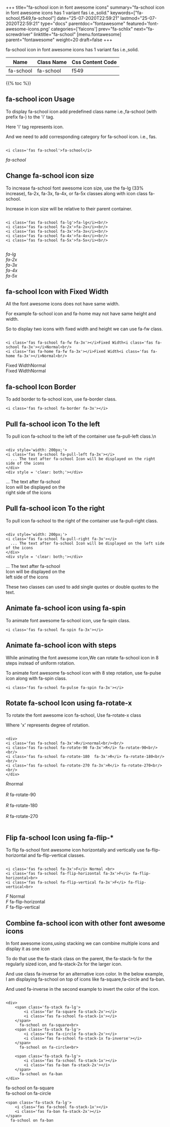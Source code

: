 +++
title="fa-school icon in font awesome icons"
summary="fa-school icon in font awesome icons has 1 variant fas i.e.,solid."
keywords=["fa-school,f549,fa-school"]
date="25-07-2020T22:59:21"
lastmod="25-07-2020T22:59:21"
type="docs"
parentdoc="fontawesome"
featured='font-awesome-icons.png'
categories=['faicons']
prev="fa-schlix"
next="fa-screwdriver"
linktitle="fa-school"
[menu.fontawesome]
parent="fontawesome"
weight=20
draft=false
+++


fa-school icon in font awesome icons has 1 variant fas i.e.,solid.

<div class='table-responsive'><table class='table'><thead><tr><th>Name</th><th>Class Name</th><th>Css Content Code</th></tr></thead><tbody><tr><td>fa-school</td><td>fa-school</td><td>f549</td></tr></tbody></table></div>


{{% toc %}}


## fa-school icon Usage

To display fa-school icon add predefined class name i.e.,fa-school (with prefix fa-) to the 'i' tag.

Here 'i' tag represents icon.

And we need to add corresponding category for fa-school icon. i.e., fas.


```

<i class='fas fa-school'>fa-school</i>
```

<i class='fas fa-school'>fa-school</i>




## Change fa-school icon size
To increase fa-school font awesome icon size, use the fa-lg (33% increase), fa-2x, fa-3x, fa-4x, or fa-5x classes along with icon class fa-school.

Increase in icon size will be relative to their parent container. 

```

<i class='fas fa-school fa-lg'>fa-lg</i><br/>
<i class='fas fa-school fa-2x'>fa-2x</i><br/>
<i class='fas fa-school fa-3x'>fa-3x</i><br/>
<i class='fas fa-school fa-4x'>fa-4x</i><br/>
<i class='fas fa-school fa-5x'>fa-5x</i><br/>
            
```

<i class='fas fa-school fa-lg'>fa-lg</i><br/>
<i class='fas fa-school fa-2x'>fa-2x</i><br/>
<i class='fas fa-school fa-3x'>fa-3x</i><br/>
<i class='fas fa-school fa-4x'>fa-4x</i><br/>
<i class='fas fa-school fa-5x'>fa-5x</i><br/>
            



## fa-school Icon with Fixed Width 

All the font awesome icons does not have same width.

For example fa-school icon and fa-home may not have same height and width.

So to display two icons with fixed width and height we can use fa-fw class.


```

<i class='fas fa-school fa-fw fa-3x'></i>Fixed Width<i class='fas fa-school fa-3x'></i>Normal<br/>
<i class='fas fa-home fa-fw fa-3x'></i>Fixed Width<i class='fas fa-home fa-3x'></i>Normal<br/>
```

<i class='fas fa-school fa-fw fa-3x'></i>Fixed Width<i class='fas fa-school fa-3x'></i>Normal<br/>
<i class='fas fa-home fa-fw fa-3x'></i>Fixed Width<i class='fas fa-home fa-3x'></i>Normal<br/>



## fa-school Icon Border 

To add border to fa-school icon, use fa-border class.


```
<i class='fas fa-school fa-border fa-3x'></i>

```
<i class='fas fa-school fa-border fa-3x'></i>





## Pull fa-school icon To the left

To pull icon fa-school to the left of the container use fa-pull-left class.\n

```

<div style='width: 200px;'>
<i class='fas fa-school fa-pull-left fa-3x'></i>
  ... The text after fa-school Icon will be displayed on the right side of the icons
</div>
<div style = 'clear: both;'></div>
```

<div style='width: 200px;'>
<i class='fas fa-school fa-pull-left fa-3x'></i>
  ... The text after fa-school Icon will be displayed on the right side of the icons
</div>
<div style = 'clear: both;'></div>




## Pull fa-school icon To the right
To pull icon fa-school to the right of the container use fa-pull-right class.

```

<div style='width: 200px;'>
<i class='fas fa-school fa-pull-right fa-3x'></i>
  ... The text after fa-school Icon will be displayed on the left side of the icons
</div>
<div style = 'clear: both;'></div>
```

<div style='width: 200px;'>
<i class='fas fa-school fa-pull-right fa-3x'></i>
  ... The text after fa-school Icon will be displayed on the left side of the icons
</div>
<div style = 'clear: both;'></div>

These two classes can used to add single quotes or double quotes to the text.


## Animate fa-school icon using fa-spin
To animate font awesome fa-school icon, use fa-spin class.

```
<i class='fas fa-school fa-spin fa-3x'></i>
```
<i class='fas fa-school fa-spin fa-3x'></i>




## Animate fa-school icon with steps
While animating the font awesome icon,We can rotate fa-school icon in 8 steps instead of uniform rotation.

To animate font awesome fa-school icon with 8 step rotation, use fa-pulse icon along with fa-spin class.


```
<i class='fas fa-school fa-pulse fa-spin fa-3x'></i>

```
<i class='fas fa-school fa-pulse fa-spin fa-3x'></i>





## Rotate fa-school Icon using fa-rotate-x
To rotate the font awesome icon fa-school, Use fa-rotate-x class

Where 'x' represents degree of rotation.


```

<div>
<i class='fas fa-school fa-3x'>R</i>normal<br/><br/>
<i class='fas fa-school fa-rotate-90 fa-3x'>R</i> fa-rotate-90<br/><br/> 
<i class='fas fa-school fa-rotate-180  fa-3x'>R</i> fa-rotate-180<br/><br/> 
<i class='fas fa-school fa-rotate-270 fa-3x'>R</i> fa-rotate-270<br/><br/>
</div>
```

<div>
<i class='fas fa-school fa-3x'>R</i>normal<br/><br/>
<i class='fas fa-school fa-rotate-90 fa-3x'>R</i> fa-rotate-90<br/><br/> 
<i class='fas fa-school fa-rotate-180  fa-3x'>R</i> fa-rotate-180<br/><br/> 
<i class='fas fa-school fa-rotate-270 fa-3x'>R</i> fa-rotate-270<br/><br/>
</div>




## Flip fa-school Icon using fa-flip-*
To flip fa-school font awesome icon horizontally and vertically use fa-flip-horizontal and fa-flip-vertical classes. 

```

<i class='fas fa-school fa-3x'>F</i> Normal <br>
<i class='fas fa-school fa-flip-horizontal fa-3x'>F</i> fa-flip-horizontal<br>
<i class='fas fa-school fa-flip-vertical fa-3x'>F</i> fa-flip-vertical<br>
```

<i class='fas fa-school fa-3x'>F</i> Normal <br>
<i class='fas fa-school fa-flip-horizontal fa-3x'>F</i> fa-flip-horizontal<br>
<i class='fas fa-school fa-flip-vertical fa-3x'>F</i> fa-flip-vertical<br>




## Combine fa-school icon with other font awesome icons
In font awesome icons,using stacking we can combine multiple icons and display it as one icon 

To do that use the fa-stack class on the parent, the fa-stack-1x for the regularly sized icon, and fa-stack-2x for the larger icon.

And use class fa-inverse for an alternative icon color. 
In the below example, I am displaying fa-school on top of icons like fa-square,fa-circle and fa-ban.

And used fa-inverse in the second example to invert the color of the icon.

```

<div>
    <span class='fa-stack fa-lg'>
        <i class='far fa-square fa-stack-2x'></i>
        <i class='fas fa-school fa-stack-1x'></i>
    </span>
      fa-school on fa-square<br>
    <span class='fa-stack fa-lg'>
        <i class='fas fa-circle fa-stack-2x'></i>
        <i class='fas fa-school fa-stack-1x fa-inverse'></i>
    </span>
      fa-school on fa-circle<br>

    <span class='fa-stack fa-lg'>
        <i class='fas fa-school fa-stack-1x'></i>
        <i class='fas fa-ban fa-stack-2x'></i>
    </span>
      fa-school on fa-ban
</div>
```

<div>
    <span class='fa-stack fa-lg'>
        <i class='far fa-square fa-stack-2x'></i>
        <i class='fas fa-school fa-stack-1x'></i>
    </span>
      fa-school on fa-square<br>
    <span class='fa-stack fa-lg'>
        <i class='fas fa-circle fa-stack-2x'></i>
        <i class='fas fa-school fa-stack-1x fa-inverse'></i>
    </span>
      fa-school on fa-circle<br>

    <span class='fa-stack fa-lg'>
        <i class='fas fa-school fa-stack-1x'></i>
        <i class='fas fa-ban fa-stack-2x'></i>
    </span>
      fa-school on fa-ban
</div>






